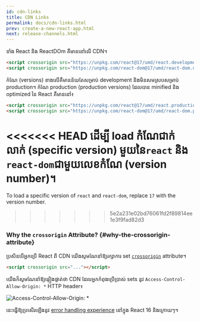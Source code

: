 ```yaml
---
id: cdn-links
title: CDN Links
permalink: docs/cdn-links.html
prev: create-a-new-react-app.html
next: release-channels.html
---
```


ទាំង React និង ReactDOm គឺមាននៅលើ CDN។

```html
<script crossorigin src="https://unpkg.com/react@17/umd/react.development.js"></script>
<script crossorigin src="https://unpkg.com/react-dom@17/umd/react-dom.development.js"></script>
```

កំណែ (versions) ខាងលើគឺមានន័យតែសម្រាប់ development និងមិនសមស្របសម្រាប់ production។ កំណែ production (production versions) ដែលបាន minified និង optimized នៃ React គឺមាននៅ៖

```html
<script crossorigin src="https://unpkg.com/react@17/umd/react.production.min.js"></script>
<script crossorigin src="https://unpkg.com/react-dom@17/umd/react-dom.production.min.js"></script>
```

<<<<<<< HEAD
ដើម្បី load កំណែជាក់លាក់ (specific version) មួយនៃ​​​`react` និង `react-dom`​ជាមួយលេខកំណែ (version number)។
=======
To load a specific version of `react` and `react-dom`, replace `17` with the version number.
>>>>>>> 5e2a231e02bd76061fd2f89814ee1e3f9fad82d3

### Why the `crossorigin` Attribute? {#why-the-crossorigin-attribute}

ប្រសិនបើអ្នកប្រើ React ពី CDN យើងសូមណែនាំឱ្យរក្សាការ set [`crossorigin`](https://developer.mozilla.org/en-US/docs/Web/HTML/CORS_settings_attributes) attribute។

```html
<script crossorigin src="..."></script>
```

យើងក៏សូមណែនាំឱ្យផ្ទៀងផ្ទាត់ថា CDN ដែលអ្នកកំពុងប្រើប្រាស់ sets នូវ `Access-Control-Allow-Origin: *` HTTP header៖

![Access-Control-Allow-Origin: *](../images/docs/cdn-cors-header.png)

នេះធ្វើឱ្យប្រសើរឡើងនូវ [error handling experience](/blog/2017/07/26/error-handling-in-react-16.html) នៅក្នុង React 16 និងក្រោយៗ។
